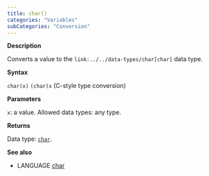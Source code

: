 ```yaml
---
title: char()
categories: "Variables"
subCategories: "Conversion"
---
```


**Description**

Converts a value to the `link:../../data-types/char[char]` data type.

**Syntax**

`char(x)`
`(char)x` (C-style type conversion)

**Parameters**

`x`: a value. Allowed data types: any type.

**Returns**

Data type: [`char`](../../data-types/char).

**See also**

-   LANGUAGE [char](../../data-types/char)

